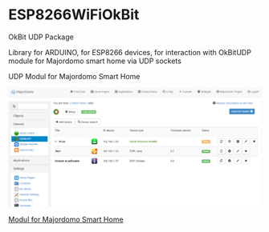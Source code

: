 # ESP8266WiFiOkBit
OkBit UDP Package

Library for ARDUINO, for ESP8266 devices, for interaction with OkBitUDP module for Majordomo smart home via UDP sockets

UDP Modul for Majordomo Smart Home

![Device list](https://github.com/foxvlad/IMG/blob/master/2018-11-08_23-59-50.png)

[Modul for Majordomo Smart Home](https://connect.smartliving.ru/tasks/314.html)

